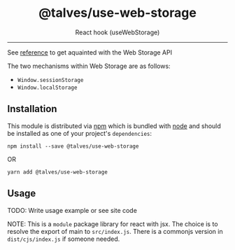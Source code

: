 <div align="center">
<h1>@talves/use-web-storage</h1>
<p>React hook (useWebStorage)</p>
</div>

<hr />

See [reference][reference] to get aquainted with the Web Storage API

The two mechanisms within Web Storage are as follows:

- `Window.sessionStorage`
- `Window.localStorage`

## Installation

This module is distributed via [npm][npm] which is bundled with [node][node] and
should be installed as one of your project's `dependencies`:

```
npm install --save @talves/use-web-storage
```

OR

```
yarn add @talves/use-web-storage
```

## Usage

TODO: Write usage example or see site code

NOTE: This is a `module` package library for react with jsx. The choice is to resolve the export of main to `src/index.js`. There is a commonjs version in `dist/cjs/index.js` if someone needed.

[reference]: https://developer.mozilla.org/en-US/docs/Web/API/Web_Storage_API/Using_the_Web_Storage_API
[mdn-example]: https://github.com/mdn/dom-examples/tree/master/web-storage
[npm]: https://www.npmjs.com/
[node]: https://nodejs.org/
